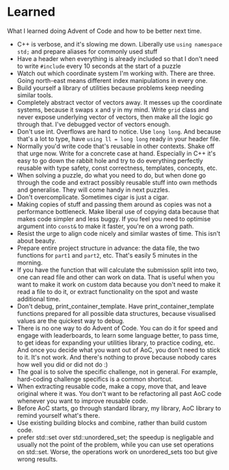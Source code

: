 # Learned

What I learned doing Advent of Code and how to be better next time.

- C++ is verbose, and it's slowing me down. Liberally use `using namespace std;` and prepare aliases for commonly used stuff
- Have a header when everything is already included so that I don't need to write `#include` every 10 seconds at the start of a puzzle
- Watch out which coordinate system I'm working with. There are three. Going north-east means different index manipulations in every one.
- Build yourself a library of utilities because problems keep needing similar tools.
- Completely abstract vector of vectors away. It messes up the coordinate systems, because it swaps x and y in my mind. Write `grid` class and never expose underlying vector of vectors, then make all the logic go through that. I've debugged vector of vectors enough.
- Don't use int. Overflows are hard to notice. Use `long long`. And because that's a lot to type, have `using ll = long long` ready in your header file.
- Normally you'd write code that's reusable in other contexts. Shake off that urge now. Write for a concrete case at hand. Especially in C++ it's easy to go down the rabbit hole and try to do everything perfectly reusable with type safety, const correctness, templates, concepts, etc.
- When solving a puzzle, do what you need to do, but when done go through the code and extract possibly reusable stuff into own methods and generalise. They will come handy in next puzzles.
- Don't overcomplicate. Sometimes cigar is just a cigar.
- Making copies of stuff and passing them around as copies was not a performance bottleneck. Make liberal use of copying data because that makes code simpler and less buggy. If you feel you need to optimise argument into `const&` to make it faster, you're on a wrong path.
- Resist the urge to align code nicely and similar wastes of time. This isn't about beauty.
- Prepare entire project structure in advance: the data file, the two functions for `part1` and `part2`, etc. That's easily 5 minutes in the morning.
- If you have the function that will calculate the submission split into two, one can read file and other can work on data. That is useful when you want to make it work on custom data because you don't need to make it read a file to do it, or extract functionality on the spot and waste additional time.
- Don't debug, print_container_template. Have print_container_template functions prepared for all possible data structures, because visualised values are the quickest way to debug.
- There is no one way to do Advent of Code. You can do it for speed and engage with leaderboards, to learn some language better, to pass time, to get ideas for expanding your utilities library, to practice coding, etc. And once you decide what you want out of AoC, you don't need to stick to it. It's not work. And there's nothing to prove because nobody cares how well you did or did not do :)
- The goal is to solve the specific challenge, not in general. For example, hard-coding challenge specifics is a common shortcut.
- When extracting reusable code, make a copy, move that, and leave original where it was. You don't want to be refactoring all past AoC code whenever you want to improve reusable code.
- Before AoC starts, go through standard library, my library, AoC library to remind yourself what's there.
- Use existing building blocks and combine, rather than build custom code.
- prefer std::set over std::unordered_set; the speedup is negligable and usually not the point of the problem, while you can use set operations on std::set. Worse, the operations work on unordered_sets too but give wrong results.